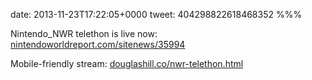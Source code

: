 date: 2013-11-23T17:22:05+0000
tweet: 404298822618468352
%%%

Nintendo_NWR telethon is live now: [nintendoworldreport.com/sitenews/35994](http://www.nintendoworldreport.com/sitenews/35994)

Mobile-friendly stream: [douglashill.co/nwr-telethon.html](http://douglashill.co/nwr-telethon.html)
